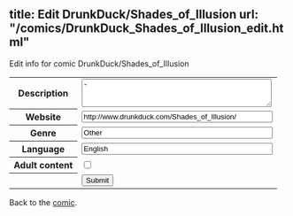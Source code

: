 title: Edit DrunkDuck/Shades_of_Illusion
url: "/comics/DrunkDuck_Shades_of_Illusion_edit.html"
---
Edit info for comic DrunkDuck/Shades_of_Illusion

<form name="comic" action="http://gaepostmail.appspot.com/comic/" method="post">
<table class="comicinfo">
<tr>
<th>Description</th><td><textarea name="description" cols="40" rows="3">-</textarea></td>
</tr>
<tr>
<th>Website</th><td><input type="text" name="url" value="http://www.drunkduck.com/Shades_of_Illusion/" size="40"/></td>
</tr>
<tr>
<th>Genre</th><td><input type="text" name="genre" value="Other" size="40"/></td>
</tr>
<tr>
<th>Language</th><td><input type="text" name="language" value="English" size="40"/></td>
</tr>
<tr>
<th>Adult content</th><td><input type="checkbox" name="adult" value="adult" /></td>
</tr>
<tr>
<th></th><td>
<input type="hidden" name="comic" value="DrunkDuck_Shades_of_Illusion" />
<input type="submit" name="submit" value="Submit" />
</td>
</tr>
</table>
</form>

Back to the [comic](DrunkDuck_Shades_of_Illusion.html).
